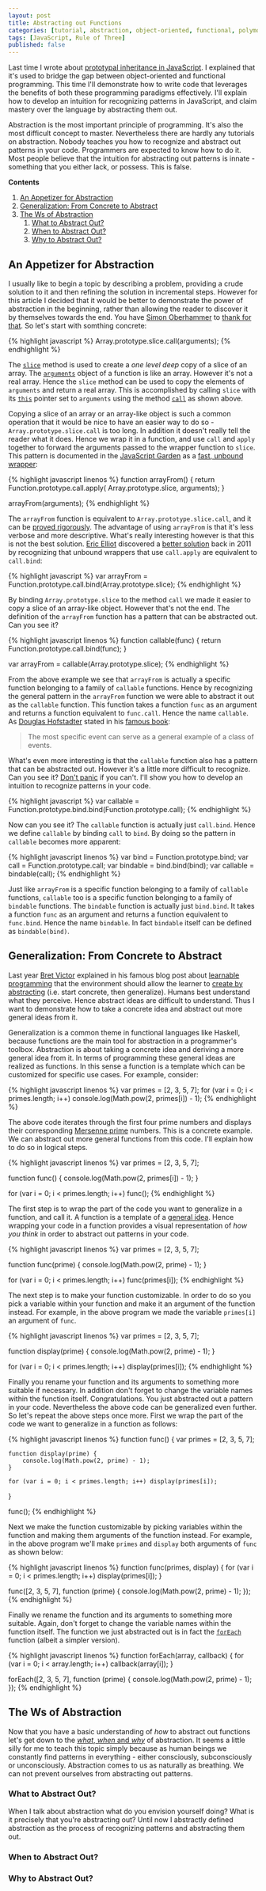 ```yaml
---
layout: post
title: Abstracting out Functions
categories: [tutorial, abstraction, object-oriented, functional, polymorphism]
tags: [JavaScript, Rule of Three]
published: false
---
```

Last time I wrote about [prototypal inheritance in JavaScript](/why-prototypal-inheritance-matters "Aadit M Shah | Why Prototypal Inheritance Matters"). I explained that it's used to bridge the gap between object-oriented and functional programming. This time I'll demonstrate how to write code that leverages the benefits of both these programming paradigms effectively. I'll explain how to develop an intuition for recognizing patterns in JavaScript, and claim mastery over the language by abstracting them out.

Abstraction is the most important principle of programming. It's also the most difficult concept to master. Nevertheless there are hardly any tutorials on abstraction. Nobody teaches you how to recognize and abstract out patterns in your code. Programmers are expected to know how to do it. Most people believe that the intuition for abstracting out patterns is innate - something that you either lack, or possess. This is false.

__Contents__

1. [An Appetizer for Abstraction](#an_appetizer_for_abstraction)
2. [Generalization: From Concrete to Abstract](#generalization_from_concrete_to_abstract)
3. [The Ws of Abstraction](#the_ws_of_abstraction)
   1. [What to Abstract Out?](#what_to_abstract_out)
   2. [When to Abstract Out?](#when_to_abstract_out)
   3. [Why to Abstract Out?](#why_to_abstract_out)

## An Appetizer for Abstraction ##

I usually like to begin a topic by describing a problem, providing a crude solution to it and then refining the solution in incremental steps. However for this article I decided that it would be better to demonstrate the power of abstraction in the beginning, rather than allowing the reader to discover it by themselves towards the end. You have [Simon Oberhammer](https://github.com/oberhamsi "oberhamsi (Simon Oberhammer)") to [thank for that](https://twitter.com/obrhms/status/341090350934417408 "Twitter / obrhms: @zcombinator  it's good (the ..."). So let's start with somthing concrete:

{% highlight javascript %}
Array.prototype.slice.call(arguments);
{% endhighlight %}

The [`slice`](https://developer.mozilla.org/en-US/docs/Web/JavaScript/Reference/Global_Objects/Array/slice "Array slice method - JavaScript | MDN") method is used to create a _one level deep_ copy of a slice of an array. The [`arguments`](https://developer.mozilla.org/en-US/docs/Web/JavaScript/Reference/Functions_and_function_scope/arguments "arguments - JavaScript | MDN") object of a function is like an array. However it's not a real array. Hence the `slice` method can be used to copy the elements of `arguments` and return a real array. This is accomplished by calling `slice` with its [`this`](https://developer.mozilla.org/en-US/docs/Web/JavaScript/Reference/Operators/this "this - JavaScript | MDN") pointer set to `arguments` using the method [`call`](https://developer.mozilla.org/en-US/docs/Web/JavaScript/Reference/Global_Objects/Function/call "Function.prototype.call - JavaScript | MDN") as shown above.

Copying a slice of an array or an array-like object is such a common operation that it would be nice to have an easier way to do so - `Array.prototype.slice.call` is too long. In addition it doesn't really tell the reader what it does. Hence we wrap it in a function, and use `call` and `apply` together to forward the arguments passed to the wrapper function to `slice`. This pattern is documented in the [JavaScript Garden](http://bonsaiden.github.io/JavaScript-Garden/ "JavaScript Garden") as a [fast, unbound wrapper](http://bonsaiden.github.io/JavaScript-Garden/#function.arguments "JavaScript Garden"):

{% highlight javascript linenos %}
function arrayFrom() {
    return Function.prototype.call.apply(
        Array.prototype.slice, arguments);
}

arrayFrom(arguments);
{% endhighlight %}

The `arrayFrom` function is equivalent to `Array.prototype.slice.call`, and it can be [proved rigorously](http://stackoverflow.com/a/13004493/783743 "call and apply in javascript - Stack Overflow"). The advantage of using `arrayFrom` is that it's less verbose and more descriptive. What's really interesting however is that this is not the best solution. [Eric Elliot](http://ericleads.com/ "JavaScript Applications, Web Architecture, Viral Marketing, Social Applications «  Eric Elliott – JavaScript Architect (A JavaScript Blog)") discovered a [better solution](http://ericleads.com/2011/06/dealing-with-array-like-objects-array-prototype-slice-call-shortcut/ "Dealing with Array-Like Objects – Array.prototype.slice.call shortcut «  Eric Elliott &#8211; JavaScript Architect (A JavaScript Blog)") back in 2011 by recognizing that unbound wrappers that use `call.apply` are equivalent to `call.bind`:

{% highlight javascript %}
var arrayFrom = Function.prototype.call.bind(Array.prototype.slice);
{% endhighlight %}

By binding `Array.prototype.slice` to the method `call` we made it easier to copy a slice of an array-like object. However that's not the end. The definition of the `arrayFrom` function has a pattern that can be abstracted out. Can you see it?

{% highlight javascript linenos %}
function callable(func) {
    return Function.prototype.call.bind(func);
}

var arrayFrom = callable(Array.prototype.slice);
{% endhighlight %}

From the above example we see that `arrayFrom` is actually a specific function belonging to a family of `callable` functions. Hence by recognizing the general pattern in the `arrayFrom` function we were able to abstract it out as the `callable` function. This function takes a function `func` as an argument and returns a function equivalent to `func.call`. Hence the name `callable`. As [Douglas Hofstadter](http://en.wikipedia.org/wiki/Douglas_Hofstadter "Douglas Hofstadter - Wikipedia, the free encyclopedia") stated in his [famous book](http://en.wikipedia.org/wiki/Gödel,_Escher,_Bach "Gödel, Escher, Bach - Wikipedia, the free encyclopedia"):

> The most specific event can serve as a general example of a class of events.

What's even more interesting is that the `callable` function also has a pattern that can be abstracted out. However it's a little more difficult to recognize. Can you see it? [Don't panic](http://best-diving.org/images/Diving-Medicine-Wall/panic%20in%20water.jpg "Don't Panic") if you can't. I'll show you how to develop an intuition to recognize patterns in your code.

{% highlight javascript %}
var callable = Function.prototype.bind.bind(Function.prototype.call);
{% endhighlight %}

Now can you see it? The `callable` function is actually just `call.bind`. Hence we define `callable` by binding `call` to `bind`. By doing so the pattern in `callable` becomes more apparent:

{% highlight javascript linenos %}
var bind = Function.prototype.bind;
var call = Function.prototype.call;
var bindable = bind.bind(bind);
var callable = bindable(call);
{% endhighlight %}

Just like `arrayFrom` is a specific function belonging to a family of `callable` functions, `callable` too is a specific function belonging to a family of `bindable` functions. The `bindable` function is actually just `bind.bind`. It takes a function `func` as an argument and returns a function equivalent to `func.bind`. Hence the name `bindable`. In fact `bindable` itself can be defined as `bindable(bind)`.

## Generalization: From Concrete to Abstract ##

Last year [Bret Victor](http://worrydream.com/ "Bret Victor, beast of burden") explained in his famous blog post about [learnable programming](http://worrydream.com/LearnableProgramming/ "Learnable Programming") that the environment should allow the learner to [create by abstracting](http://worrydream.com/LearnableProgramming/#abstract "Learnable Programming") (i.e. start concrete, then generalize). Humans best understand what they perceive. Hence abstract ideas are difficult to understand. Thus I want to demonstrate how to take a concrete idea and abstract out more general ideas from it.

Generalization is a common theme in functional languages like Haskell, because functions are the main tool for abstraction in a programmer's toolbox. Abstraction is about taking a concrete idea and deriving a more general idea from it. In terms of programming these general ideas are realized as functions. In this sense a function is a template which can be customized for specific use cases. For example, consider:

{% highlight javascript linenos %}
var primes = [2, 3, 5, 7];
for (var i = 0; i < primes.length; i++)
    console.log(Math.pow(2, primes[i]) - 1);
{% endhighlight %}

The above code iterates through the first four prime numbers and displays their corresponding [Mersenne prime](http://en.wikipedia.org/wiki/Mersenne_prime "Mersenne prime - Wikipedia, the free encyclopedia") numbers. This is a concrete example. We can abstract out more general functions from this code. I'll explain how to do so in logical steps.

{% highlight javascript linenos %}
var primes = [2, 3, 5, 7];

function func() {
    console.log(Math.pow(2, primes[i]) - 1);
}

for (var i = 0; i < primes.length; i++) func();
{% endhighlight %}

The first step is to wrap the part of the code you want to generalize in a function, and call it. A function is a template of a [general idea](http://www.youtube.com/watch?v=fmAWIDI4ZgY "General Knowledge - YouTube"). Hence wrapping your code in a function provides a visual representation of _how you think_ in order to abstract out patterns in your code.

{% highlight javascript linenos %}
var primes = [2, 3, 5, 7];

function func(prime) {
    console.log(Math.pow(2, prime) - 1);
}

for (var i = 0; i < primes.length; i++) func(primes[i]);
{% endhighlight %}

The next step is to make your function customizable. In order to do so you pick a variable within your function and make it an argument of the function instead. For example, in the above program we made the variable `primes[i]` an argument of `func`.

{% highlight javascript linenos %}
var primes = [2, 3, 5, 7];

function display(prime) {
    console.log(Math.pow(2, prime) - 1);
}

for (var i = 0; i < primes.length; i++) display(primes[i]);
{% endhighlight %}

Finally you rename your function and its arguments to something more suitable if necessary. In addition don't forget to change the variable names within the function itself. Congratulations. You just abstracted out a pattern in your code. Nevertheless the above code can be generalized even further. So let's repeat the above steps once more. First we wrap the part of the code we want to generalize in a function as follows:

{% highlight javascript linenos %}
function func() {
    var primes = [2, 3, 5, 7];

    function display(prime) {
        console.log(Math.pow(2, prime) - 1);
    }

    for (var i = 0; i < primes.length; i++) display(primes[i]);
}

func();
{% endhighlight %}

Next we make the function customizable by picking variables within the function and making them arguments of the function instead. For example, in the above program we'll make `primes` and `display` both arguments of `func` as shown below:

{% highlight javascript linenos %}
function func(primes, display) {
    for (var i = 0; i < primes.length; i++) display(primes[i]);
}

func([2, 3, 5, 7], function (prime) {
    console.log(Math.pow(2, prime) - 1);
});
{% endhighlight %}

Finally we rename the function and its arguments to something more suitable. Again, don't forget to change the variable names within the function itself. The function we just abstracted out is in fact the [`forEach`](https://developer.mozilla.org/en-US/docs/Web/JavaScript/Reference/Global_Objects/Array/forEach "Array.forEach - JavaScript | MDN") function (albeit a simpler version).

{% highlight javascript linenos %}
function forEach(array, callback) {
    for (var i = 0; i < array.length; i++) callback(array[i]);
}

forEach([2, 3, 5, 7], function (prime) {
    console.log(Math.pow(2, prime) - 1);
});
{% endhighlight %}

## The Ws of Abstraction ##

Now that you have a basic understanding of _how_ to abstract out functions let's get down to the [_what_, _when_ and _why_](https://en.wikipedia.org/wiki/Five_Ws "Five Ws - Wikipedia, the free encyclopedia") of abstraction. It seems a little silly for me to teach this topic simply because as human beings we constantly find patterns in everything - either consciously, subconsciously or unconsciously. Abstraction comes to us as naturally as breathing. We can not prevent ourselves from abstracting out patterns.

### What to Abstract Out? ###

When I talk about abstraction what do you envision yourself doing? What is it precisely that you're abstracting out? Until now I abstractly defined abstraction as the process of recognizing patterns and abstracting them out. 

### When to Abstract Out? ###

### Why to Abstract Out? ###